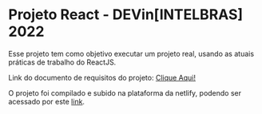 # Projeto React - DEVin[INTELBRAS] 2022


<p>
Esse projeto tem como objetivo executar um projeto real, usando as atuais práticas de trabalho do ReactJS.
</p>

<p>Link do documento de requisitos do projeto: <a href="https://docs.google.com/document/d/1I2-d8po5-iOhYo3RmR1UbGjdvr7uHdOs3gzVRfAjlUg">Clique Aqui!</a></p>

O projeto foi compilado e subido na plataforma da netlify, podendo ser acessado por este <a href="https://unrivaled-klepon-1d65cb.netlify.app/">link</a>.
